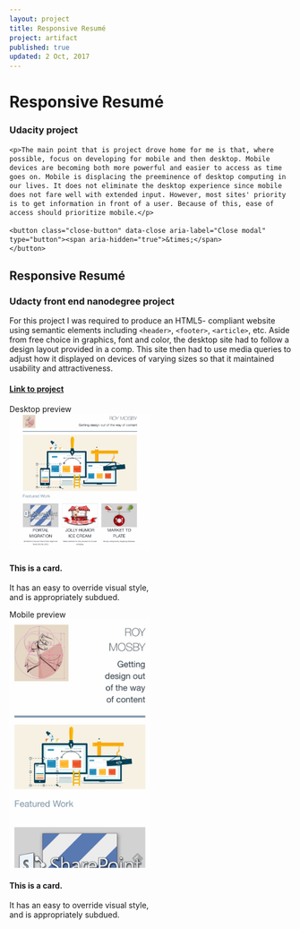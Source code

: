 ```yaml
---
layout: project
title: Responsive Resumé
project: artifact
published: true
updated: 2 Oct, 2017
---
```


<div class="large reveal reflection" id="responsiveResume" data-reveal>
    <h1>Responsive Resumé</h1>
    <h3>Udacity project</h3>

    <p>The main point that is project drove home for me is that, where possible, focus on developing for mobile and then desktop. Mobile devices are becoming both more powerful and easier to access as time goes on. Mobile is displacing the preeminence of desktop computing in our lives. It does not eliminate the desktop experience since mobile does not fare well with extended input. However, most sites' priority is to get information in front of a user. Because of this, ease of access should prioritize mobile.</p>

    <button class="close-button" data-close aria-label="Close modal" type="button"><span aria-hidden="true">&times;</span>
    </button>
</div>

## Responsive Resumé

### Udacty front end nanodegree project

For this project I was required to produce an HTML5- compliant website using semantic elements including `<header>`, `<footer>`, `<article>`, etc. Aside from free choice in graphics, font and color, the desktop site had to follow a design layout provided in a comp. This site then had to use media queries to adjust how it displayed on devices of varying sizes so that it maintained usability and attractiveness.

#### [Link to project](http://roymosby.me/FEND/Section2_Portfolio/portfolio.html)

<div class="grid-x"> 
    <div class="cell medium-6">
        <div class="card" style="width: 250px;">
        <div class="card-divider">
            Desktop preview
        </div>
        <img src="/images/ResponsiveFull.jpeg">
        <div class="card-section">
            <h4>This is a card.</h4>
            <p>It has an easy to override visual style, and is appropriately subdued.</p>
        </div>
        </div>
    </div>
    <div class="cell medium-6">
        <div class="card" style="width: 250px;">
        <div class="card-divider">
            Mobile preview
        </div>
        <img src="/images/ResponsiveMob.jpeg">
        <div class="card-section">
            <h4>This is a card.</h4>
            <p>It has an easy to override visual style, and is appropriately subdued.</p>
        </div>
</div>